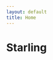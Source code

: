 ```yaml
---
layout: default
title: Home
---
```

<html>
  <head>
    <meta charset="utf-8">
    <link rel="stylesheet" href="/assets/css/styles.css">
  </head>
  <body>
    <h1>Starling</h1>
  </body>
</html>
